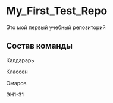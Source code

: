 # My_First_Test_Repo
Это мой первый учебный репозиторий

## Состав команды
Калдарарь

Классен

Омаров

ЭН1-31
